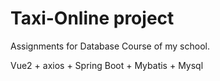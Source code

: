 # Taxi-Online project

Assignments for Database Course of my school.

Vue2 + axios + Spring Boot + Mybatis + Mysql
